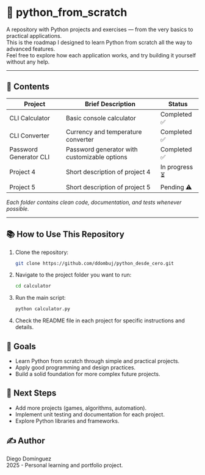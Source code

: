 # 🐍 python_from_scratch

A repository with Python projects and exercises — from the very basics to practical applications.  
This is the roadmap I designed to learn Python from scratch all the way to advanced features.  
Feel free to explore how each application works, and try building it yourself without any help.

---

## 🚀 Contents

| Project                 | Brief Description                                  | Status          |
|------------------------|-----------------------------------------------------|-----------------|
| CLI Calculator          | Basic console calculator                           | Completed ✅     |
| CLI Converter           | Currency and temperature converter                 | Completed ✅     |
| Password Generator CLI  | Password generator with customizable options       | Completed ✅     |
| Project 4               | Short description of project 4                     | In progress ⏳   |
| Project 5               | Short description of project 5                     | Pending ⚠️      |

*Each folder contains clean code, documentation, and tests whenever possible.*

---

## 📚 How to Use This Repository

1. Clone the repository:  
   ```bash
   git clone https://github.com/ddombuj/python_desde_cero.git

2. Navigate to the project folder you want to run:
   ```bash
   cd calculator
3. Run the main script:
   ```bash
   python calculator.py
4. Check the README file in each project for specific instructions and details.

## 🎯 Goals

- Learn Python from scratch through simple and practical projects.
- Apply good programming and design practices.
- Build a solid foundation for more complex future projects.

## 📖 Next Steps

- Add more projects (games, algorithms, automation).
- Implement unit testing and documentation for each project.
- Explore Python libraries and frameworks.

## ✍️ Author
Diego Domínguez  
2025 - Personal learning and portfolio project.
